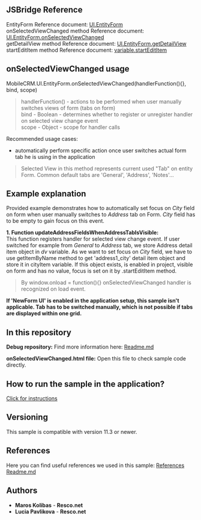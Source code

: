 ## JSBridge Reference

EntityForm Reference document: [UI.EntityForm](https://www.resco.net/javascript-bridge-reference/#MobileCRM_UI_EntityForm)
<br />onSelectedViewChanged method Reference document: [UI.EntityForm.onSelectedViewChanged](https://www.resco.net/javascript-bridge-reference/#MobileCRM_UI_EntityForm_onSelectedViewChanged)
<br />getDetailView method Reference document: [UI.EntityForm.getDetailView](https://www.resco.net/javascript-bridge-reference/#MobileCRM_UI_EntityForm_getDetailView)
<br />startEditItem method Reference document: [variable.startEditItem](https://www.resco.net/javascript-bridge-reference/#MobileCRM_UI__DetailView_startEditItem)

## onSelectedViewChanged usage

MobileCRM.UI.EntityForm.onSelectedViewChanged(handlerFunction(){}, bind, scope)

> handlerFunction() - actions to be performed when user manually switches views of form (tabs on form)
<br /> bind - Boolean - determines whether to register or unregister handler on selected view change event
<br />scope - Object - scope for handler calls

Recommended usage cases:
- automatically perform specific action once user switches actual form tab he is using in the application

>  Selected View in this method represents current used "Tab" on entity Form. Common default tabs are 'General', 'Address', 'Notes'...

## Example explanation

Provided example demonstrates how to automatically set focus on *City* field on form when user manually switches to *Address* tab on Form. *City* field has to be empty to gain focus on this event.

**1.	Function updateAddressFieldsWhenAddressTabIsVisible:**
	<br />This function registers handler for selected view change event. If user switched for example from *General* to *Address* tab, we store Address detail item object in *dv* variable. As we want to set focus on *City* field, we have to use getItemByName method to get 'address1_city' detail item object and store it in cityItem variable. If this object exists, is enabled in project, visible on form and has no value, focus is set on it by .startEditItem method. 

> By window.onload = function(){} onSelectedViewChanged handler is recognized on load event.

**If 'NewForm UI' is enabled in the application setup, this sample isn't applicable. Tab has to be switched manually, which is not possible if tabs are displayed within one grid.**

## In this repository
    
**Debug repository:**
Find more information here: [Readme.md](https://github.com/Resconet/JSBridge/blob/master/samples/UI/EntityForm/onSelectedViewChanged/Debug/README.md)

**onSelectedViewChanged.html file:**
Open this file to check sample code directly.

## How to run the sample in the application?

[Click for instructions](https://github.com/Resconet/JSBridge/tree/master/samples)

## Versioning

This sample is compatible with version 11.3 or newer.

## References

Here you can find useful references we used in this sample: [References Readme.md](https://github.com/Resconet/JSBridge/blob/master/README.md) 

## Authors

* **Maros Kolibas** - **Resco.net**
* **Lucia Pavlikova** - **Resco.net**
